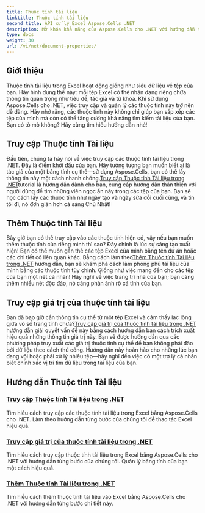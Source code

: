 ```yaml
---
title: Thuộc tính tài liệu
linktitle: Thuộc tính tài liệu
second_title: API xử lý Excel Aspose.Cells .NET
description: Mở khóa khả năng của Aspose.Cells cho .NET với hướng dẫn toàn diện của chúng tôi về thuộc tính tài liệu để nâng cao kỹ năng quản lý tệp Excel của bạn.
type: docs
weight: 30
url: /vi/net/document-properties/
---
```

## Giới thiệu

Thuộc tính tài liệu trong Excel hoạt động giống như siêu dữ liệu về tệp của bạn. Hãy hình dung thế này: mỗi tệp Excel có thẻ nhận dạng riêng chứa thông tin quan trọng như tiêu đề, tác giả và từ khóa. Khi sử dụng Aspose.Cells cho .NET, việc truy cập và quản lý các thuộc tính này trở nên dễ dàng. Hãy nhớ rằng, các thuộc tính này không chỉ giúp bạn sắp xếp các tệp của mình mà còn có thể tăng cường khả năng tìm kiếm tài liệu của bạn. Bạn có tò mò không? Hãy cùng tìm hiểu hướng dẫn nhé!

## Truy cập Thuộc tính Tài liệu
 Đầu tiên, chúng ta hãy nói về việc truy cập các thuộc tính tài liệu trong .NET. Đây là điểm khởi đầu của bạn. Hãy tưởng tượng bạn muốn biết ai là tác giả của một bảng tính cụ thể—sử dụng Aspose.Cells, bạn có thể lấy thông tin này một cách nhanh chóng.[Truy cập Thuộc tính Tài liệu trong .NET](./accessing-document-properties/)tutorial là hướng dẫn dành cho bạn, cung cấp hướng dẫn thân thiện với người dùng để tìm những viên ngọc ẩn này trong các tệp của bạn. Bạn sẽ học cách lấy các thuộc tính như ngày tạo và ngày sửa đổi cuối cùng, và tin tôi đi, nó đơn giản hơn cả sáng Chủ Nhật!

## Thêm Thuộc tính Tài liệu
 Bây giờ bạn có thể truy cập vào các thuộc tính hiện có, vậy nếu bạn muốn thêm thuộc tính của riêng mình thì sao? Đây chính là lúc sự sáng tạo xuất hiện! Bạn có thể muốn gắn thẻ các tệp Excel của mình bằng tên dự án hoặc các chi tiết có liên quan khác. Bằng cách làm theo[Thêm Thuộc tính Tài liệu trong .NET](./adding-document-properties/) hướng dẫn, bạn sẽ khám phá cách làm phong phú tài liệu của mình bằng các thuộc tính tùy chỉnh. Giống như việc mang đến cho các tệp của bạn một nét cá nhân! Hãy nghĩ về việc trang trí nhà của bạn; bạn càng thêm nhiều nét độc đáo, nó càng phản ánh rõ cá tính của bạn.

## Truy cập giá trị của thuộc tính tài liệu
 Bạn đã bao giờ cần thông tin cụ thể từ một tệp Excel và cảm thấy lạc lõng giữa vô số trang tính chưa?[Truy cập giá trị của thuộc tính tài liệu trong .NET](./accessing-value-of-document-properties/) hướng dẫn giải quyết vấn đề này bằng cách hướng dẫn bạn cách trích xuất hiệu quả những thông tin giá trị này. Bạn sẽ được hướng dẫn qua các phương pháp truy xuất các giá trị thuộc tính cụ thể để bạn không phải đào bới dữ liệu theo cách thủ công. Hướng dẫn này hoàn hảo cho những lúc bạn đang vội hoặc phải xử lý nhiều tệp—hãy nghĩ đến việc có một trợ lý cá nhân biết chính xác vị trí tìm dữ liệu trong tài liệu của bạn.

## Hướng dẫn Thuộc tính Tài liệu
### [Truy cập Thuộc tính Tài liệu trong .NET](./accessing-document-properties/)
Tìm hiểu cách truy cập các thuộc tính tài liệu trong Excel bằng Aspose.Cells cho .NET. Làm theo hướng dẫn từng bước của chúng tôi để thao tác Excel hiệu quả.
### [Truy cập giá trị của thuộc tính tài liệu trong .NET](./accessing-value-of-document-properties/)
Tìm hiểu cách truy cập thuộc tính tài liệu trong Excel bằng Aspose.Cells cho .NET với hướng dẫn từng bước của chúng tôi. Quản lý bảng tính của bạn một cách hiệu quả.
### [Thêm Thuộc tính Tài liệu trong .NET](./adding-document-properties/)
Tìm hiểu cách thêm thuộc tính tài liệu vào Excel bằng Aspose.Cells cho .NET với hướng dẫn từng bước chi tiết này.